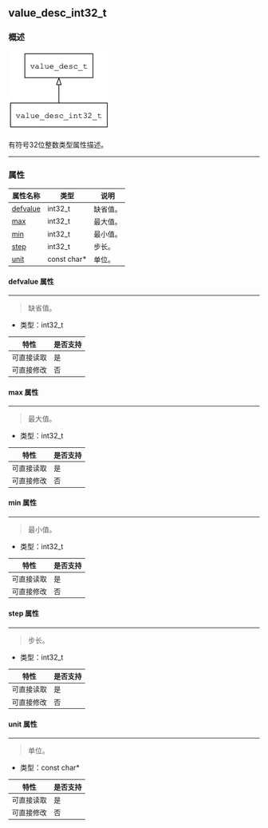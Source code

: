 ## value\_desc\_int32\_t
### 概述
![image](images/value_desc_int32_t_0.png)

 有符号32位整数类型属性描述。


----------------------------------
### 属性
<p id="value_desc_int32_t_properties">

| 属性名称 | 类型 | 说明 | 
| -------- | ----- | ------------ | 
| <a href="#value_desc_int32_t_defvalue">defvalue</a> | int32\_t | 缺省值。 |
| <a href="#value_desc_int32_t_max">max</a> | int32\_t | 最大值。 |
| <a href="#value_desc_int32_t_min">min</a> | int32\_t | 最小值。 |
| <a href="#value_desc_int32_t_step">step</a> | int32\_t | 步长。 |
| <a href="#value_desc_int32_t_unit">unit</a> | const char* | 单位。 |
#### defvalue 属性
-----------------------
> <p id="value_desc_int32_t_defvalue"> 缺省值。



* 类型：int32\_t

| 特性 | 是否支持 |
| -------- | ----- |
| 可直接读取 | 是 |
| 可直接修改 | 否 |
#### max 属性
-----------------------
> <p id="value_desc_int32_t_max"> 最大值。



* 类型：int32\_t

| 特性 | 是否支持 |
| -------- | ----- |
| 可直接读取 | 是 |
| 可直接修改 | 否 |
#### min 属性
-----------------------
> <p id="value_desc_int32_t_min"> 最小值。



* 类型：int32\_t

| 特性 | 是否支持 |
| -------- | ----- |
| 可直接读取 | 是 |
| 可直接修改 | 否 |
#### step 属性
-----------------------
> <p id="value_desc_int32_t_step"> 步长。



* 类型：int32\_t

| 特性 | 是否支持 |
| -------- | ----- |
| 可直接读取 | 是 |
| 可直接修改 | 否 |
#### unit 属性
-----------------------
> <p id="value_desc_int32_t_unit"> 单位。



* 类型：const char*

| 特性 | 是否支持 |
| -------- | ----- |
| 可直接读取 | 是 |
| 可直接修改 | 否 |
